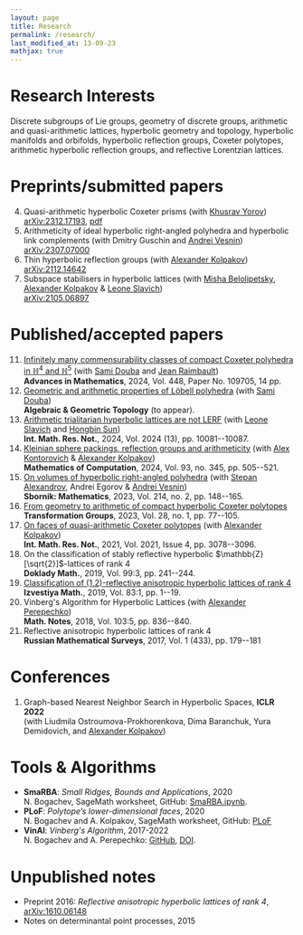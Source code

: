 ```yaml
---
layout: page
title: Research
permalink: /research/
last_modified_at: 13-09-23
mathjax: true
---
```



# Research Interests
Discrete subgroups of Lie groups, geometry of discrete groups, arithmetic and quasi-arithmetic lattices, hyperbolic geometry and topology, hyperbolic manifolds and orbifolds, hyperbolic reflection groups, Coxeter polytopes, arithmetic hyperbolic reflection groups, and reflective Lorentzian lattices.


# Preprints/submitted papers

4. Quasi-arithmetic hyperbolic Coxeter prisms (with [Khusrav Yorov](https://cemse.kaust.edu.sa/people/person/khusrav-yorov))\
  [arXiv:2312.17193](https://arxiv.org/abs/2312.17193), [pdf](Quasi_arithmetic_Coxeter_prisms-2024.pdf)
3. Arithmeticity of ideal hyperbolic right-angled polyhedra and hyperbolic link complements (with Dmitry Guschin and [Andrei Vesnin](http://math.nsc.ru/~vesnin/))\
  [arXiv:2307.07000](https://arxiv.org/abs/2307.07000) 
2. Thin hyperbolic reflection groups (with [Alexander Kolpakov](https://sashakolpakov.wordpress.com/))\
  [arXiv:2112.14642](https://arxiv.org/abs/2112.14642)
1. Subspace stabilisers in hyperbolic lattices (with [Misha Belolipetsky](http://w3.impa.br/~mbel/), [Alexander Kolpakov](https://sashakolpakov.wordpress.com/) & [Leone Slavich](http://matematica.unipv.it/slavich/))\
  [arXiv:2105.06897](https://arxiv.org/abs/2105.06897) 

# Published/accepted papers

11. [Infinitely many commensurability classes of compact Coxeter polyhedra in $\mathbb{H}^4$ and $\mathbb{H}^5$](https://arxiv.org/abs/2309.07691) (with [Sami Douba](https://www.ihes.fr/~/douba/) and [Jean Raimbault](https://www.i2m.univ-amu.fr/perso/jean.raimbault/))\
  **Advances in Mathematics**, 2024, Vol. 448, Paper No. 109705, 14 pp.
10. [Geometric and arithmetic properties of Löbell polyhedra](https://arxiv.org/abs/2304.12590) (with [Sami Douba](https://www.ihes.fr/~/douba/))\
  **Algebraic & Geometric Topology** (to appear).
9. [Arithmetic trialitarian hyperbolic lattices are not LERF](https://arxiv.org/abs/2310.20611) (with [Leone Slavich](http://matematica.unipv.it/slavich/) and [Hongbin Sun](https://sites.math.rutgers.edu/~hs735/))\
  **Int. Math. Res. Not.**, 2024, Vol. 2024 (13), pp. 10081--10087.
8. [Kleinian sphere packings, reflection groups and arithmeticity](https://arxiv.org/abs/2203.01973) (with [Alex Kontorovich](https://sites.math.rutgers.edu/~alexk/) & [Alexander Kolpakov](https://sashakolpakov.wordpress.com/))\
  **Mathematics of Computation**, 2024, Vol. 93, no. 345, pp. 505--521.
7. [On volumes of hyperbolic right-angled polyhedra](https://arxiv.org/abs/2111.08789) (with [Stepan Alexandrov](https://cyanprism.github.io/), Andrei Egorov & [Andrei Vesnin](http://math.nsc.ru/~vesnin/))\
  **Sbornik: Mathematics**, 2023, Vol. 214, no. 2, pp. 148--165.
6. [From geometry to arithmetic of compact hyperbolic Coxeter polytopes](https://arxiv.org/abs/2003.11944)\
  **Transformation Groups**, 2023, Vol. 28, no. 1, pp. 77--105.
5. [On faces of quasi-arithmetic Coxeter polytopes](https://arxiv.org/abs/2002.11445v2) (with [Alexander Kolpakov](https://sashakolpakov.wordpress.com/))\
  **Int. Math. Res. Not.**, 2021, Vol. 2021, Issue 4, pp. 3078--3096.
4. On the classification of stably reflective hyperbolic $\mathbb{Z}[\sqrt{2}]$-lattices of rank $4$\
  **Doklady Math.**, 2019, Vol. 99:3, pp. 241--244.
3. [Classification of (1,2)-reflective anisotropic hyperbolic lattices of rank 4](https://arxiv.org/abs/1903.08147v1)\
  **Izvestiya Math.**, 2019, Vol. 83:1, pp. 1--19.
2. Vinberg's Algorithm for Hyperbolic Lattices (with [Alexander Perepechko](http://a.perep.ru/))\
  **Math. Notes**, 2018, Vol. 103:5, pp. 836--840.
1. Reflective anisotropic hyperbolic lattices of rank 4\
  **Russian Mathematical Surveys**, 2017, Vol. 1 (433), pp. 179--181
  
# Conferences

1. Graph-based Nearest Neighbor Search in Hyperbolic Spaces, **ICLR 2022**\
  (with Liudmila Ostroumova-Prokhorenkova, Dima Baranchuk, Yura Demidovich, and [Alexander Kolpakov](https://sashakolpakov.wordpress.com/))
  
# Tools & Algorithms
  
- **SmaRBA**: *Small Ridges, Bounds and Applications*, 2020\
  N. Bogachev, SageMath worksheet, GitHub: [SmaRBA.ipynb](https://github.com/nvbogachev/OuterMostEdge/blob/master/SmaRBA.ipynb).
- **PLoF**: *Polytope’s lower-dimensional faces*, 2020\
  N. Bogachev and A. Kolpakov, SageMath worksheet, GitHub: [PLoF](https://github.com/sashakolpakov/plof)
- **VinAl**: *Vinberg's Algorithm*, 2017-2022\
  N. Bogachev and A. Perepechko: [GitHub](https://github.com/aperep/vinberg-algorithm), [DOI](https://zenodo.org/record/1098448).

# Unpublished notes

- Preprint 2016: *Reflective anisotropic hyperbolic lattices of rank 4*, [arXiv:1610.06148](https://arxiv.org/abs/1610.06148)
- Notes on determinantal point processes, 2015
